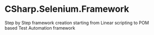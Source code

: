 # CSharp.Selenium.Framework
Step by Step framework creation starting from Linear scripting to POM based Test Automation framework
